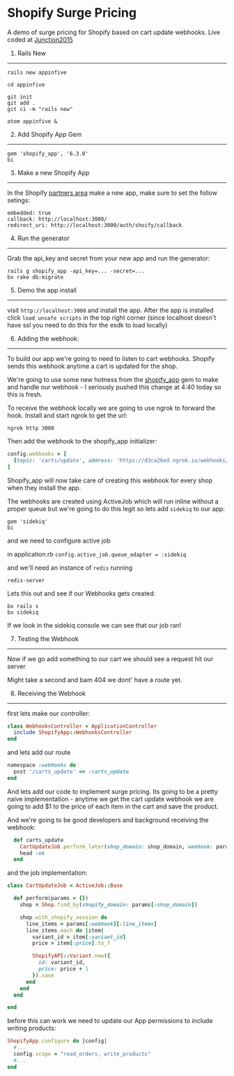 Shopify Surge Pricing
=====================

A demo of surge pricing for Shopify based on cart update webhooks. Live coded at [Junction2015](http://hackjunction.com/)


1. Rails New
------------

```
rails new appinfive

cd appinfive

git init
git add .
git ci -m "rails new"

atom appinfive &
```


2. Add Shopify App Gem
----------------------

```
gem 'shopify_app', '6.3.0'
bi
```


3. Make a new Shopify App
-------------------------

In the Shopify [partners area](https://app.shopify.com/services/partners/auth/login) make a new app, make sure to set the follow setings:

```
embedded: true
callback: http://localhost:3000/
redirect_uri: http://localhost:3000/auth/shoify/callback
```


4. Run the generator
--------------------

Grab the api_key and secret from your new app and run the generator:

```
rails g shopify_app -api_key=... -secret=...
bx rake db:migrate
```


5. Demo the app install
-----------------------

visit `http://localhost:3000` and install the app. After the app is installed click `load unsafe scripts` in the top right corner (since localhost doesn't have ssl you need to do this for the esdk to load locally)


6. Adding the webhook:
----------------------

To build our app we're going to need to listen to cart webhooks. Shopify sends this webhook anytime a cart is updated for the shop.

We're going to use some new hotness from the [shopify_app](https://github.com/Shopify/shopify_app) gem to make and handle our webhook - I seriously pushed this change at 4:40 today so this is fresh.


To receive the webhook locally we are going to use ngrok to forward the hook. Install and start ngrok to get the url:

`ngrok http 3000`


Then add the webhook to the shopify_app initializer:

```ruby
config.webhooks = [
  {topic: 'carts/update', address: 'https://d3ca26ed.ngrok.io/webhooks/carts_update', format: 'json'}
]
```

Shopify_app will now take care of creating this webhook for every shop when they install the app.

The webhooks are created using ActiveJob which will run inline without a proper queue but we're going to do this legit so lets add `sidekiq` to our app:

```
gem 'sidekiq'
bi
```

and we need to configure active job

in application.rb
`config.active_job.queue_adapter = :sidekiq`

and we'll need an instance of `redis` running

`redis-server`


Lets this out and see if our Webhooks gets created:

```
bx rails s
bx sidekiq
```

If we look in the sidekiq console we can see that our job ran!


7. Testing the Webhook
----------------------

Now if we go add something to our cart we should see a request hit our server

Might take a second and bam 404 we dont' have a route yet.


8. Receiving the Webhook
------------------------

first lets make our controller:

```ruby
class WebhooksController < ApplicationController
  include ShopifyApp::WebhooksController
end
```

and lets add our route

```ruby
namespace :webhooks do
  post '/carts_update' => :carts_update
end
```

And lets add our code to implement surge pricing. Its going to be a pretty naive implementation - anytime we get the cart update webhook we are going to add $1 to the price of each item in the cart and save the product.

And we're going to be good developers and background receiving the webhook:

```ruby
  def carts_update
    CartUpdateJob.perform_later(shop_domain: shop_domain, webhook: params[:webhook])
    head :ok
  end
```

and the job implementation:

```ruby
class CartUpdateJob < ActiveJob::Base

  def perform(params = {})
    shop = Shop.find_by(shopify_domain: params[:shop_domain])

    shop.with_shopify_session do
      line_items = params[:webhook][:line_items]
      line_items.each do |item|
        variant_id = item[:variant_id]
        price = item[:price].to_f

        ShopifyAPI::Variant.new({
          id: variant_id,
          price: price + 1
        }).save
      end
    end
  end

end
```

before this can work we need to update our App permissions to include writing products:

```ruby
ShopifyApp.configure do |config|
  #...
  config.scope = "read_orders, write_products"
  #...
end
```
